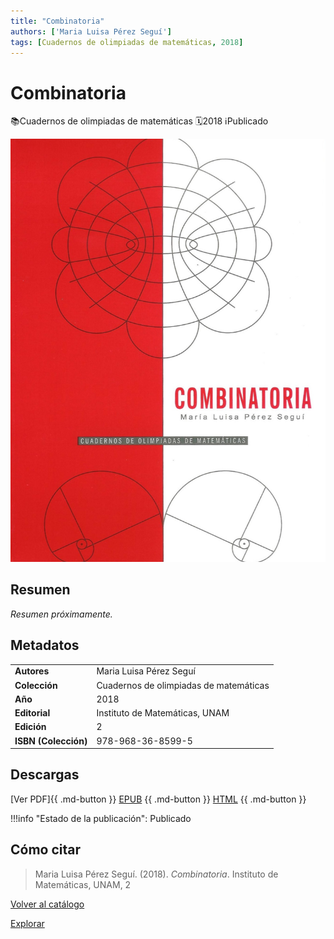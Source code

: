 ```yaml
---
title: "Combinatoria"
authors: ['Maria Luisa Pérez Seguí']
tags: [Cuadernos de olimpiadas de matemáticas, 2018]
---
```

# Combinatoria
<div class = "chips"><span class ="chip"></span class ="icon">📚</span>Cuadernos de olimpiadas de matemáticas</span> <span class ="chip"></span class ="icon">🗓</span>2018</span> <span class ="chip"></span class ="icon">ℹ️</span>Publicado</span></div>

![Portada de "Combinatoria"](../assets/covers/cuad-x-1.jpeg)


## Resumen
_Resumen próximamente._

## Metadatos
|  |  |
|---|---|
| **Autores** | Maria Luisa Pérez Seguí | 
| **Colección** | Cuadernos de olimpiadas de matemáticas | 
| **Año** | 2018 | 
| **Editorial** | Instituto de Matemáticas, UNAM | 
| **Edición** | 2 | 
| **ISBN (Colección)** | 978-968-36-8599-5 |

## Descargas
[Ver PDF]{{ .md-button }} [EPUB](#)
{{ .md-button }} [HTML](#)
{{ .md-button }}

!!!info "Estado de la publicación":
Publicado

## Cómo citar
> Maria Luisa Pérez Seguí. (2018). *Combinatoria*. Instituto de Matemáticas, UNAM, 2

[Volver al catálogo](/catalogo/)

[Explorar](/explorar/)
